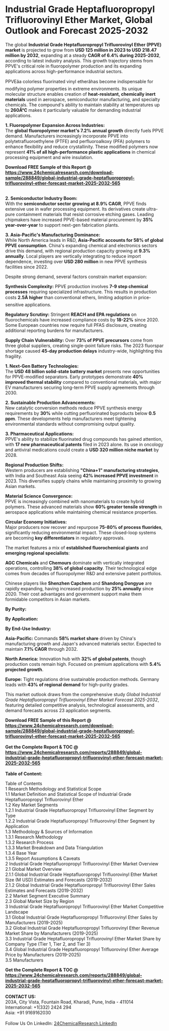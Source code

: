 <h1>Industrial Grade Heptafluoropropyl Trifluorovinyl Ether Market, Global Outlook and Forecast 2025-2032</h1><p>The global <strong>Industrial Grade Heptafluoropropyl Trifluorovinyl Ether (PPVE) market</strong> is projected to grow from <strong>USD 125 million in 2023 to USD 218.47 million by 2032</strong>, expanding at a steady <strong>CAGR of 6.4% during 2025-2032</strong>, according to latest industry analysis. This growth trajectory stems from PPVE's critical role in fluoropolymer production and its expanding applications across high-performance industrial sectors.</p><p>PPVEâa colorless fluorinated vinyl etherâhas become indispensable for modifying polymer properties in extreme environments. Its unique molecular structure enables creation of <strong>heat-resistant, chemically inert materials</strong> used in aerospace, semiconductor manufacturing, and specialty chemicals. The compound's ability to maintain stability at temperatures up to <strong>260Â°C</strong> makes it particularly valuable for demanding industrial applications.</p><p><strong>1. Fluoropolymer Expansion Across Industries:</strong><br>
The <strong>global fluoropolymer market's 7.2% annual growth</strong> directly fuels PPVE demand. Manufacturers increasingly incorporate PPVE into polytetrafluoroethylene (PTFE) and perfluoroalkoxy (PFA) polymers to enhance flexibility and reduce crystallinity. These modified polymers now represent <strong>41% of all high-performance plastic applications</strong> in chemical processing equipment and wire insulation.</p><div><b>Download FREE Sample of this Report @ 
            <a href="https://www.24chemicalresearch.com/download-sample/288849/global-industrial-grade-heptafluoropropyl-trifluorovinyl-ether-forecast-market-2025-2032-565">
            https://www.24chemicalresearch.com/download-sample/288849/global-industrial-grade-heptafluoropropyl-trifluorovinyl-ether-forecast-market-2025-2032-565</a></b></div><br><p><strong>2. Semiconductor Industry Boom:</strong><br>
With the <strong>semiconductor sector growing at 8.9% CAGR</strong>, PPVE finds extensive use in wafer processing equipment. Its derivatives create ultra-pure containment materials that resist corrosive etching gases. Leading chipmakers have increased PPVE-based material procurement by <strong>35% year-over-year</strong> to support next-gen fabrication plants.</p><p><strong>3. Asia-Pacific's Manufacturing Dominance:</strong><br>
While North America leads in R&amp;D, <strong>Asia-Pacific accounts for 58% of global PPVE consumption</strong>. China's expanding chemical and electronics sectors drive this demand, with regional production capacity growing at <strong>9.3% annually</strong>. Local players are vertically integrating to reduce import dependence, investing over <strong>USD 280 million</strong> in new PPVE synthesis facilities since 2022.</p><p>Despite strong demand, several factors constrain market expansion:</p><p><strong>Synthesis Complexity:</strong> PPVE production involves <strong>7-9 step chemical processes</strong> requiring specialized infrastructure. This results in production costs <strong>2.5Ã higher</strong> than conventional ethers, limiting adoption in price-sensitive applications.</p><p><strong>Regulatory Scrutiny:</strong> Stringent <strong>REACH and EPA regulations</strong> on fluorochemicals have increased compliance costs by <strong>18-22%</strong> since 2020. Some European countries now require full PFAS disclosure, creating additional reporting burdens for manufacturers.</p><p><strong>Supply Chain Vulnerability:</strong> Over <strong>73% of PPVE precursors</strong> come from three global suppliers, creating single-point failure risks. The 2023 fluorspar shortage caused <strong>45-day production delays</strong> industry-wide, highlighting this fragility.</p><p><strong>1. Next-Gen Battery Technologies:</strong><br>
The <strong>USD 48 billion solid-state battery market</strong> presents new opportunities for PPVE-modified separators. Early prototypes demonstrate <strong>40% improved thermal stability</strong> compared to conventional materials, with major EV manufacturers securing long-term PPVE supply agreements through 2030.</p><p><strong>2. Sustainable Production Advancements:</strong><br>
New catalytic conversion methods reduce PPVE synthesis energy requirements by <strong>30%</strong> while cutting perfluorinated byproducts below <strong>0.5 ppm</strong>. These developments help manufacturers meet tightening environmental standards without compromising output quality.</p><p><strong>3. Pharmaceutical Applications:</strong><br>
PPVE's ability to stabilize fluorinated drug compounds has gained attention, with <strong>17 new pharmaceutical patents</strong> filed in 2023 alone. Its use in oncology and antiviral medications could create a <strong>USD 320 million niche market</strong> by 2028.</p><p><strong>Regional Production Shifts:</strong><br>
	Western producers are establishing <strong>"China+1" manufacturing strategies</strong>, with India and Southeast Asia seeing <strong>42% increased PPVE investment</strong> in 2023. This diversifies supply chains while maintaining proximity to growing Asian markets.</p><p><strong>Material Science Convergence:</strong><br>
	PPVE is increasingly combined with nanomaterials to create hybrid polymers. These advanced materials show <strong>60% greater tensile strength</strong> in aerospace applications while maintaining chemical resistance properties.</p><p><strong>Circular Economy Initiatives:</strong><br>
	Major producers now recover and repurpose <strong>75-80% of process fluorides</strong>, significantly reducing environmental impact. These closed-loop systems are becoming <strong>key differentiators</strong> in regulatory approvals.</p><p>The market features a mix of <strong>established fluorochemical giants</strong> and <strong>emerging regional specialists</strong>:</p><p><strong>AGC Chemicals</strong> and <strong>Chemours</strong> dominate with vertically integrated operations, controlling <strong>38% of global capacity</strong>. Their technological edge comes from decades of fluoropolymer R&amp;D and extensive patent portfolios.</p><p>Chinese players like <strong>Shenzhen Capchem</strong> and <strong>Shandong Dongyue</strong> are rapidly expanding, having increased production by <strong>25% annually</strong> since 2020. Their cost advantages and government support make them formidable competitors in Asian markets.</p><p><strong>By Purity:</strong></p><p><strong>By Application:</strong></p><p><strong>By End-Use Industry:</strong></p><p><strong>Asia-Pacific:</strong> Commands <strong>58% market share</strong> driven by China's manufacturing growth and Japan's advanced materials sector. Expected to maintain <strong>7.1% CAGR</strong> through 2032.</p><p><strong>North America:</strong> Innovation hub with <strong>32% of global patents</strong>, though production costs remain high. Focused on premium applications with <strong>5.4% projected growth</strong>.</p><p><strong>Europe:</strong> Tight regulations drive sustainable production methods. Germany leads with <strong>43% of regional demand</strong> for high-purity grades.</p><p>This market outlook draws from the comprehensive study <em>Global Industrial Grade Heptafluoropropyl Trifluorovinyl Ether Market Forecast 2025-2032</em>, featuring detailed competitive analysis, technological assessments, and demand forecasts across 23 application segments.</p><div><b>Download FREE Sample of this Report @ 
            <a href="https://www.24chemicalresearch.com/download-sample/288849/global-industrial-grade-heptafluoropropyl-trifluorovinyl-ether-forecast-market-2025-2032-565">
            https://www.24chemicalresearch.com/download-sample/288849/global-industrial-grade-heptafluoropropyl-trifluorovinyl-ether-forecast-market-2025-2032-565</a></b></div><br><div><b>Get the Complete Report & TOC @ 
            <a href="https://www.24chemicalresearch.com/reports/288849/global-industrial-grade-heptafluoropropyl-trifluorovinyl-ether-forecast-market-2025-2032-565">
            https://www.24chemicalresearch.com/reports/288849/global-industrial-grade-heptafluoropropyl-trifluorovinyl-ether-forecast-market-2025-2032-565</a></b></div><br>
            <b>Table of Content:</b><p>Table of Contents<br />
1 Research Methodology and Statistical Scope<br />
1.1 Market Definition and Statistical Scope of Industrial Grade Heptafluoropropyl Trifluorovinyl Ether<br />
1.2 Key Market Segments<br />
1.2.1 Industrial Grade Heptafluoropropyl Trifluorovinyl Ether Segment by Type<br />
1.2.2 Industrial Grade Heptafluoropropyl Trifluorovinyl Ether Segment by Application<br />
1.3 Methodology & Sources of Information<br />
1.3.1 Research Methodology<br />
1.3.2 Research Process<br />
1.3.3 Market Breakdown and Data Triangulation<br />
1.3.4 Base Year<br />
1.3.5 Report Assumptions & Caveats<br />
2 Industrial Grade Heptafluoropropyl Trifluorovinyl Ether Market Overview<br />
2.1 Global Market Overview<br />
2.1.1 Global Industrial Grade Heptafluoropropyl Trifluorovinyl Ether Market Size (M USD) Estimates and Forecasts (2019-2032)<br />
2.1.2 Global Industrial Grade Heptafluoropropyl Trifluorovinyl Ether Sales Estimates and Forecasts (2019-2032)<br />
2.2 Market Segment Executive Summary<br />
2.3 Global Market Size by Region<br />
3 Industrial Grade Heptafluoropropyl Trifluorovinyl Ether Market Competitive Landscape<br />
3.1 Global Industrial Grade Heptafluoropropyl Trifluorovinyl Ether Sales by Manufacturers (2019-2025)<br />
3.2 Global Industrial Grade Heptafluoropropyl Trifluorovinyl Ether Revenue Market Share by Manufacturers (2019-2025)<br />
3.3 Industrial Grade Heptafluoropropyl Trifluorovinyl Ether Market Share by Company Type (Tier 1, Tier 2, and Tier 3)<br />
3.4 Global Industrial Grade Heptafluoropropyl Trifluorovinyl Ether Average Price by Manufacturers (2019-2025)<br />
3.5 Manufacturers </p><div><b>Get the Complete Report & TOC @ 
            <a href="https://www.24chemicalresearch.com/reports/288849/global-industrial-grade-heptafluoropropyl-trifluorovinyl-ether-forecast-market-2025-2032-565">
            https://www.24chemicalresearch.com/reports/288849/global-industrial-grade-heptafluoropropyl-trifluorovinyl-ether-forecast-market-2025-2032-565</a></b></div><br><b>CONTACT US:</b><br>
            203A, City Vista, Fountain Road, Kharadi, Pune, India - 411014<br>
            International: +1(332) 2424 294<br>
            Asia: +91 9169162030 <br><br>
            Follow Us On LinkedIn: <a href="https://www.linkedin.com/company/24chemicalresearch/">24ChemicalResearch LinkedIn</a>